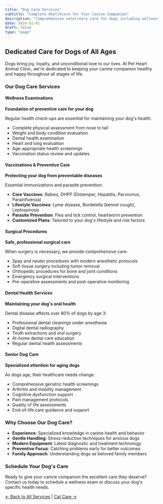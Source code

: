```yaml
---
title: "Dog Care Services"
subtitle: "Complete Healthcare for Your Canine Companion"
description: "Comprehensive veterinary care for dogs including wellness exams, vaccinations, surgery, dental care, and senior dog care at Pet Heart Animal Clinic."
date: 2024-01-01
draft: false
type: "page"
---
```


## Dedicated Care for Dogs of All Ages

Dogs bring joy, loyalty, and unconditional love to our lives. At Pet Heart Animal Clinic, we're dedicated to keeping your canine companion healthy and happy throughout all stages of life.

### Our Dog Care Services

#### Wellness Examinations
**Foundation of preventive care for your dog**

Regular health check-ups are essential for maintaining your dog's health:
- Complete physical assessment from nose to tail
- Weight and body condition evaluation
- Dental health examination
- Heart and lung evaluation
- Age-appropriate health screenings
- Vaccination status review and updates

#### Vaccinations & Preventive Care
**Protecting your dog from preventable diseases**

Essential immunizations and parasite prevention:
- **Core Vaccines**: Rabies, DHPP (Distemper, Hepatitis, Parvovirus, Parainfluenza)
- **Lifestyle Vaccines**: Lyme disease, Bordetella (kennel cough), Leptospirosis
- **Parasite Prevention**: Flea and tick control, heartworm prevention
- **Customized Plans**: Tailored to your dog's lifestyle and risk factors

#### Surgical Procedures
**Safe, professional surgical care**

When surgery is necessary, we provide comprehensive care:
- Spay and neuter procedures with modern anesthetic protocols
- Soft tissue surgery including tumor removal
- Orthopedic procedures for bone and joint conditions
- Emergency surgical interventions
- Pre-operative assessments and post-operative monitoring

#### Dental Health Services
**Maintaining your dog's oral health**

Dental disease affects over 80% of dogs by age 3:
- Professional dental cleanings under anesthesia
- Digital dental radiography
- Tooth extractions and oral surgery
- At-home dental care education
- Regular dental health assessments

#### Senior Dog Care
**Specialized attention for aging dogs**

As dogs age, their healthcare needs change:
- Comprehensive geriatric health screenings
- Arthritis and mobility management
- Cognitive dysfunction support
- Pain management protocols
- Quality of life assessments
- End-of-life care guidance and support

### Why Choose Our Dog Care?

- **Experience**: Specialized knowledge in canine health and behavior
- **Gentle Handling**: Stress-reduction techniques for anxious dogs
- **Modern Equipment**: Latest diagnostic and treatment technology
- **Preventive Focus**: Catching problems early for better outcomes
- **Family Approach**: Understanding dogs as beloved family members

### Schedule Your Dog's Care

Ready to give your canine companion the excellent care they deserve? Contact us today to schedule a wellness exam or discuss your dog's specific health needs.

[← Back to All Services](/services/) | [Cat Care →](/services/cat-care/)